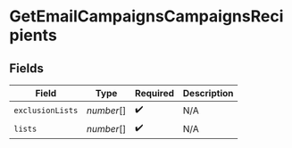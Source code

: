 # GetEmailCampaignsCampaignsRecipients


## Fields

| Field              | Type               | Required           | Description        |
| ------------------ | ------------------ | ------------------ | ------------------ |
| `exclusionLists`   | *number*[]         | :heavy_check_mark: | N/A                |
| `lists`            | *number*[]         | :heavy_check_mark: | N/A                |
